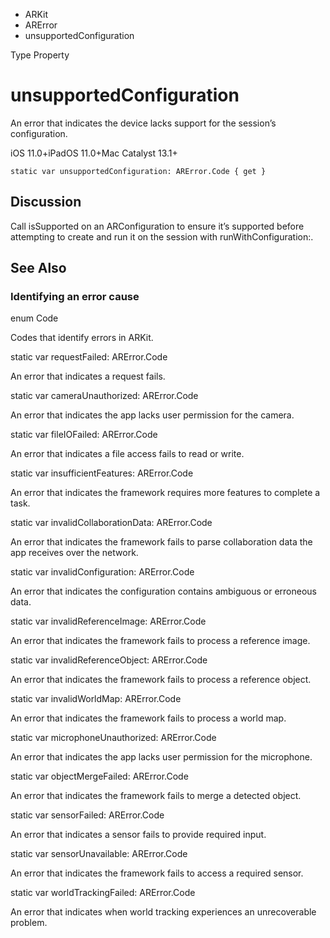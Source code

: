 

- ARKit
- ARError
-  unsupportedConfiguration 

Type Property

# unsupportedConfiguration

An error that indicates the device lacks support for the session’s configuration.

iOS 11.0+iPadOS 11.0+Mac Catalyst 13.1+

``` source
static var unsupportedConfiguration: ARError.Code { get }
```

## Discussion

Call isSupported on an ARConfiguration to ensure it’s supported before attempting to create and run it on the session with runWithConfiguration:.

## See Also

### Identifying an error cause

enum Code

Codes that identify errors in ARKit.

static var requestFailed: ARError.Code

An error that indicates a request fails.

static var cameraUnauthorized: ARError.Code

An error that indicates the app lacks user permission for the camera.

static var fileIOFailed: ARError.Code

An error that indicates a file access fails to read or write.

static var insufficientFeatures: ARError.Code

An error that indicates the framework requires more features to complete a task.

static var invalidCollaborationData: ARError.Code

An error that indicates the framework fails to parse collaboration data the app receives over the network.

static var invalidConfiguration: ARError.Code

An error that indicates the configuration contains ambiguous or erroneous data.

static var invalidReferenceImage: ARError.Code

An error that indicates the framework fails to process a reference image.

static var invalidReferenceObject: ARError.Code

An error that indicates the framework fails to process a reference object.

static var invalidWorldMap: ARError.Code

An error that indicates the framework fails to process a world map.

static var microphoneUnauthorized: ARError.Code

An error that indicates the app lacks user permission for the microphone.

static var objectMergeFailed: ARError.Code

An error that indicates the framework fails to merge a detected object.

static var sensorFailed: ARError.Code

An error that indicates a sensor fails to provide required input.

static var sensorUnavailable: ARError.Code

An error that indicates the framework fails to access a required sensor.

static var worldTrackingFailed: ARError.Code

An error that indicates when world tracking experiences an unrecoverable problem.

